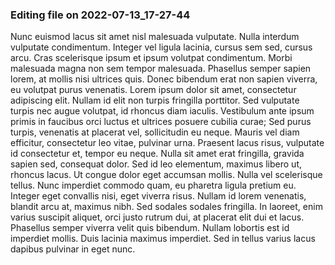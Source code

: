 

### Editing file on 2022-07-13_17-27-44

Nunc euismod lacus sit amet nisl malesuada vulputate. Nulla interdum vulputate condimentum. Integer vel ligula lacinia, cursus sem sed, cursus arcu. Cras scelerisque ipsum et ipsum volutpat condimentum. Morbi malesuada magna non sem tempor malesuada. Phasellus semper sapien lorem, at mollis nisi ultrices quis. Donec bibendum erat non sapien viverra, eu volutpat purus venenatis. Lorem ipsum dolor sit amet, consectetur adipiscing elit. Nullam id elit non turpis fringilla porttitor. Sed vulputate turpis nec augue volutpat, id rhoncus diam iaculis. Vestibulum ante ipsum primis in faucibus orci luctus et ultrices posuere cubilia curae; Sed purus turpis, venenatis at placerat vel, sollicitudin eu neque. Mauris vel diam efficitur, consectetur leo vitae, pulvinar urna. Praesent lacus risus, vulputate id consectetur et, tempor eu neque. Nulla sit amet erat fringilla, gravida sapien sed, consequat dolor. Sed id leo elementum, maximus libero ut, rhoncus lacus.
Ut congue dolor eget accumsan mollis. Nulla vel scelerisque tellus. Nunc imperdiet commodo quam, eu pharetra ligula pretium eu. Integer eget convallis nisi, eget viverra risus. Nullam id lorem venenatis, blandit arcu at, maximus nibh. Sed sodales sodales fringilla. In laoreet, enim varius suscipit aliquet, orci justo rutrum dui, at placerat elit dui et lacus. Phasellus semper viverra velit quis bibendum. Nullam lobortis est id imperdiet mollis. Duis lacinia maximus imperdiet. Sed in tellus varius lacus dapibus pulvinar in eget nunc.


